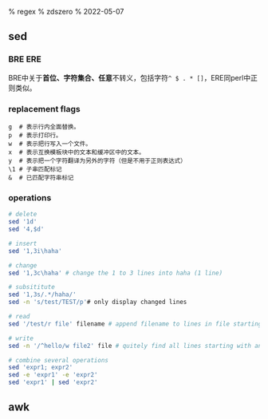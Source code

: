 % regex
% zdszero
% 2022-05-07

## sed

### BRE ERE

BRE中关于**首位、字符集合、任意**不转义，包括字符`^ $ . * []`，ERE同perl中正则类似。

### replacement flags

```
g  # 表示行内全面替换。  
p  # 表示打印行。  
w  # 表示把行写入一个文件。  
x  # 表示互换模板块中的文本和缓冲区中的文本。  
y  # 表示把一个字符翻译为另外的字符（但是不用于正则表达式）
\1 # 子串匹配标记
&  # 已匹配字符串标记
```

### operations

```sh
# delete
sed '1d'
sed '4,$d'

# insert
sed '1,3i\haha'

# change
sed '1,3c\haha' # change the 1 to 3 lines into haha (1 line)

# subsititute
sed '1,3s/.*/haha/'
sed -n 's/test/TEST/p'# only display changed lines

# read
sed '/test/r file' filename # append filename to lines in file starting with test

# write
sed -n '/^hello/w file2' file # quitely find all lines starting with and write to file2

# combine several operations
sed 'expr1; expr2'
sed -e 'expr1' -e 'expr2'
sed 'expr1' | sed 'expr2'
```

## awk
